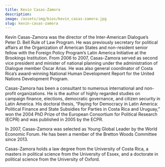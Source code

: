 ```yaml
---
title: Kevin Casas-Zamora
description:
image: /assets/img/bios/kevin_casas-zamora.jpg
slug: kevin-casas-zamora
---
```

Kevin Casas-Zamora was the director of the Inter-American Dialogue’s Peter D. Bell Rule of Law Program. He was previously secretary for political affairs at the Organization of American States and non-resident senior fellow with the Foreign Policy Program’s Latin America Initiative at the Brookings Institution. From 2006 to 2007, Casas-Zamora served as second vice president and minister of national planning under the administration of Dialogue member Óscar Arias. He was also general coordinator of Costa Rica’s award-winning National Human Development Report for the United Nations Development Program.

Casas-Zamora has been a consultant to numerous international and non-profit organizations. He is the author of highly regarded studies on campaign finance, elections, democratic governance, and citizen security in Latin America. His doctoral thesis, “Paying for Democracy in Latin America: Political Finance and State Subsidies for Parties in Costa Rica and Uruguay,” won the 2004 PhD Prize of the European Consortium for Political Research (ECPR) and was published in 2005 by the ECPR.

In 2007, Casas-Zamora was selected as Young Global Leader by the World Economic Forum. He has been a member of the Bretton Woods Committee since 2013.

Casas-Zamora holds a law degree from the University of Costa Rica, a masters in political science from the University of Essex, and a doctorate in political science from the University of Oxford.
